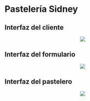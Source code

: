 # Pastelería Sidney

## Interfaz del cliente
<div style="text-align:center">
    <img src="./imágenes/Cliente.png"/>
</div>

## Interfaz del formulario
<div style="text-align:center">
    <img src="./imágenes/Formulario.png"/>
</div>

## Interfaz del pastelero
<div style="text-align:center">
    <img src="./imágenes/Pastelero-Administrador.png"/>
</div>
